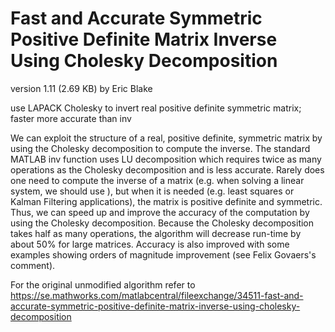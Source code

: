 # Fast and Accurate Symmetric Positive Definite Matrix Inverse Using Cholesky Decomposition

version 1.11 (2.69 KB) by Eric Blake

use LAPACK Cholesky to invert real positive definite symmetric matrix; faster more accurate than inv

We can exploit the structure of a real, positive definite, symmetric matrix by using the Cholesky decomposition to compute the inverse. 
The standard MATLAB inv function uses LU decomposition which requires twice as many operations as the Cholesky decomposition and is less
accurate. Rarely does one need to compute the inverse of a matrix (e.g. when solving a linear system, we should use \), 
but when it is needed (e.g. least squares or Kalman Filtering applications), the matrix is positive definite and symmetric. 
Thus, we can speed up and improve the accuracy of the computation by using the Cholesky decomposition. Because the Cholesky 
decomposition takes half as many operations, the algorithm will decrease run-time by about 50% for large matrices. Accuracy is 
also improved with some examples showing orders of magnitude improvement (see Felix Govaers's comment).

For the original unmodified algorithm refer to 
https://se.mathworks.com/matlabcentral/fileexchange/34511-fast-and-accurate-symmetric-positive-definite-matrix-inverse-using-cholesky-decomposition
